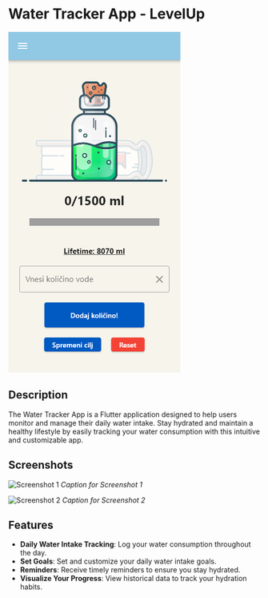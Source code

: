 # Water Tracker App - LevelUp

![App Logo](screenshots/mainPage.png)

## Description

The Water Tracker App is a Flutter application designed to help users monitor and manage their daily water intake. Stay hydrated and maintain a healthy lifestyle by easily tracking your water consumption with this intuitive and customizable app.

## Screenshots

![Screenshot 1](screenshots/screenshot1.png)
*Caption for Screenshot 1*

![Screenshot 2](screenshots/screenshot2.png)
*Caption for Screenshot 2*

## Features

- **Daily Water Intake Tracking**: Log your water consumption throughout the day.
- **Set Goals**: Set and customize your daily water intake goals.
- **Reminders**: Receive timely reminders to ensure you stay hydrated.
- **Visualize Your Progress**: View historical data to track your hydration habits.
